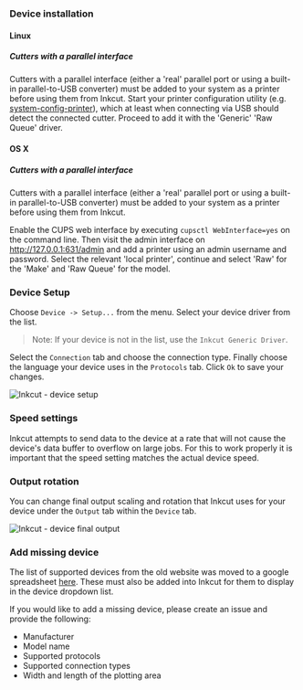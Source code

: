 ### Device installation

#### Linux

##### Cutters with a parallel interface

Cutters with a parallel interface (either a 'real' parallel port or using a
built-in parallel-to-USB converter) must be added to your system as a printer
before using them from Inkcut. Start your printer configuration utility (e.g.
[system-config-printer](http://cyberelk.net/tim/software/system-config-printer)),
which at least when connecting via USB should detect the connected cutter.
Proceed to add it with the 'Generic' 'Raw Queue' driver.

#### OS X

##### Cutters with a parallel interface

Cutters with a parallel interface (either a 'real' parallel port or using a
built-in parallel-to-USB converter) must be added to your system as a printer
before using them from Inkcut.

Enable the CUPS web interface by executing `cupsctl WebInterface=yes` on the
command line. Then visit the admin interface on http://127.0.0.1:631/admin and
add a printer using an admin username and password. Select the relevant 'local
printer', continue and select 'Raw' for the 'Make' and 'Raw Queue' for the
model.

### Device Setup

Choose `Device -> Setup...` from the menu. Select your device driver from the list. 

> Note: If your device is not in the list, use the `Inkcut Generic Driver`. 

Select the `Connection` tab and choose the connection type. Finally choose the language your device uses in the `Protocols` tab. Click `Ok` to save your changes.

![Inkcut - device setup](https://user-images.githubusercontent.com/380158/34272197-757a0ba0-e65d-11e7-9a12-d707bf0d68b9.gif)

### Speed settings

Inkcut attempts to send data to the device at a rate that will not cause the device's data buffer to overflow on large jobs. 
For this to work properly it is important that the speed setting matches the actual device speed.

### Output rotation

You can change final output scaling and rotation that Inkcut uses for your device under the `Output` tab within the `Device` tab.

![Inkcut - device final output](https://user-images.githubusercontent.com/380158/34272631-f86af5b4-e65e-11e7-82f0-1e3527f25213.gif)

### Add missing device

The list of supported devices from the old website was moved to a google spreadsheet [here](https://docs.google.com/spreadsheets/d/1KYNZMkNy0qYcpnXaNHgXKvdEhnUYKfGqZOH0Dw6siAg/). These must also be added into Inkcut
for them to display in the device dropdown list.

If you would like to add a missing device, please create an issue and provide the following:

- Manufacturer
- Model name
- Supported protocols
- Supported connection types
- Width and length of the plotting area
